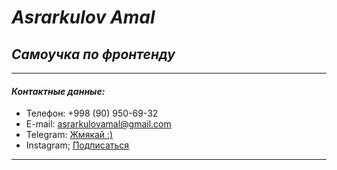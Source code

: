 # *Asrarkulov Amal*
## *Самоучка по фронтенду*
***
#### *Контактные данные:*
- Телефон: +998 (90) 950-69-32
- E-mail: asrarkulovamal@gmail.com
- Telegram: [Жмякай :)](https://t.me/Hunter_137)
- Instagram; [Подписаться](https://www.instagram.com/xomyak_po_kli4ke_xoma/)
***
